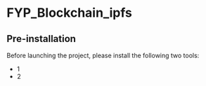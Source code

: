 # FYP_Blockchain_ipfs
## Pre-installation
Before launching the project, please install the following two tools:
* 1
* 2
